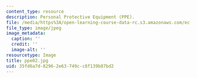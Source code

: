 ```yaml
---
content_type: resource
description: Personal Protective Equipment (PPE).
file: /media/https%3A/open-learning-course-data-rc.s3.amazonaws.com/ec-s06-design-for-demining-spring-2007/35fd6a7d82962e63749cc8f139b87bd2_ppe02.jpg
file_type: image/jpeg
image_metadata:
  caption: ''
  credit: ''
  image-alt: ''
resourcetype: Image
title: ppe02.jpg
uid: 35fd6a7d-8296-2e63-749c-c8f139b87bd2
---
```

